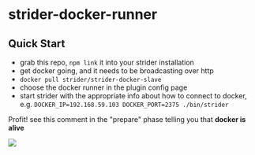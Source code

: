 strider-docker-runner
=====================

## Quick Start

- grab this repo, `npm link` it into your strider installation
- get docker going, and it needs to be broadcasting over http
- `docker pull strider/strider-docker-slave`
- choose the docker runner in the plugin config page
- start strider with the appropriate info about how to connect to docker, e.g. `DOCKER_IP=192.168.59.103 DOCKER_PORT=2375 ./bin/strider`

Profit! see this comment in the "prepare" phase telling you that **docker is alive**

![](https://cloud.githubusercontent.com/assets/112170/3838066/871cff0c-1dfc-11e4-9fce-430447bafffa.png)
